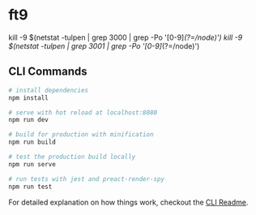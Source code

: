 # ft9
kill -9 $(netstat -tulpen | grep 3000 | grep -Po '[0-9]*(?=\/node)')
kill -9 $(netstat -tulpen | grep 3001 | grep -Po '[0-9]*(?=\/node)')

## CLI Commands

``` bash
# install dependencies
npm install

# serve with hot reload at localhost:8080
npm run dev

# build for production with minification
npm run build

# test the production build locally
npm run serve

# run tests with jest and preact-render-spy 
npm run test
```

For detailed explanation on how things work, checkout the [CLI Readme](https://github.com/developit/preact-cli/blob/master/README.md).
